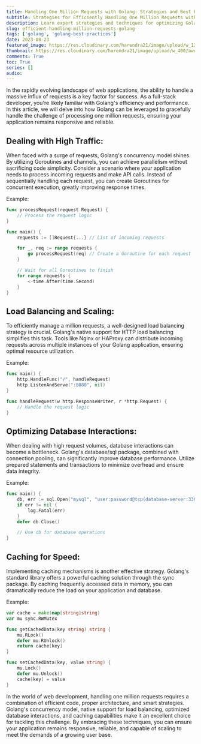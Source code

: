 ```yaml
---
title: Handling One Million Requests with Golang: Strategies and Best Practices
subtitle: Strategies for Efficiently Handling One Million Requests with Golang
description: Learn expert strategies and techniques for optimizing Golang-based web applications to gracefully handle a million requests, ensuring responsiveness and reliability even under high traffic.
slug: efficient-handling-million-requests-golang
tags: ['golang', 'golang-best-practices']
date: 2023-08-23
featured_image: https://res.cloudinary.com/harendra21/image/upload/w_1200/awesome-blog/awesome-golang/Handling_One_Million_Requests_jebnoq.png
thumbnail: https://res.cloudinary.com/harendra21/image/upload/w_400/awesome-blog/awesome-golang/Handling_One_Million_Requests_jebnoq.png
comments: True
toc: True
series: []
audio: 
---
```


In the rapidly evolving landscape of web applications, the ability to handle a massive influx of requests is a key factor for success. As a full-stack developer, you're likely familiar with Golang's efficiency and performance. In this article, we will delve into how Golang can be leveraged to gracefully handle the challenge of processing one million requests, ensuring your application remains responsive and reliable.

## Dealing with High Traffic:
When faced with a surge of requests, Golang's concurrency model shines. By utilizing Goroutines and channels, you can achieve parallelism without sacrificing code simplicity. Consider a scenario where your application needs to process incoming requests and make API calls. Instead of sequentially handling each request, you can create Goroutines for concurrent execution, greatly improving response times.

Example:
```go
func processRequest(request Request) {
    // Process the request logic
}

func main() {
    requests := []Request{...} // List of incoming requests

    for _, req := range requests {
        go processRequest(req) // Create a Goroutine for each request
    }

    // Wait for all Goroutines to finish
    for range requests {
        <-time.After(time.Second)
    }
}
```

## Load Balancing and Scaling:
To efficiently manage a million requests, a well-designed load balancing strategy is crucial. Golang's native support for HTTP load balancing simplifies this task. Tools like Nginx or HAProxy can distribute incoming requests across multiple instances of your Golang application, ensuring optimal resource utilization.

Example:
```go
func main() {
    http.HandleFunc("/", handleRequest)
    http.ListenAndServe(":8080", nil)
}

func handleRequest(w http.ResponseWriter, r *http.Request) {
    // Handle the request logic
}
```

## Optimizing Database Interactions:
When dealing with high request volumes, database interactions can become a bottleneck. Golang's database/sql package, combined with connection pooling, can significantly improve database performance. Utilize prepared statements and transactions to minimize overhead and ensure data integrity.

Example:
```go
func main() {
    db, err := sql.Open("mysql", "user:password@tcp(database-server:3306)/database")
    if err != nil {
        log.Fatal(err)
    }
    defer db.Close()

    // Use db for database operations
}
```

## Caching for Speed:
Implementing caching mechanisms is another effective strategy. Golang's standard library offers a powerful caching solution through the sync package. By caching frequently accessed data in memory, you can dramatically reduce the load on your application and database.

Example:
```go
var cache = make(map[string]string)
var mu sync.RWMutex

func getCachedData(key string) string {
    mu.RLock()
    defer mu.RUnlock()
    return cache[key]
}

func setCachedData(key, value string) {
    mu.Lock()
    defer mu.Unlock()
    cache[key] = value
}
```

In the world of web development, handling one million requests requires a combination of efficient code, proper architecture, and smart strategies. Golang's concurrency model, native support for load balancing, optimized database interactions, and caching capabilities make it an excellent choice for tackling this challenge. By embracing these techniques, you can ensure your application remains responsive, reliable, and capable of scaling to meet the demands of a growing user base.